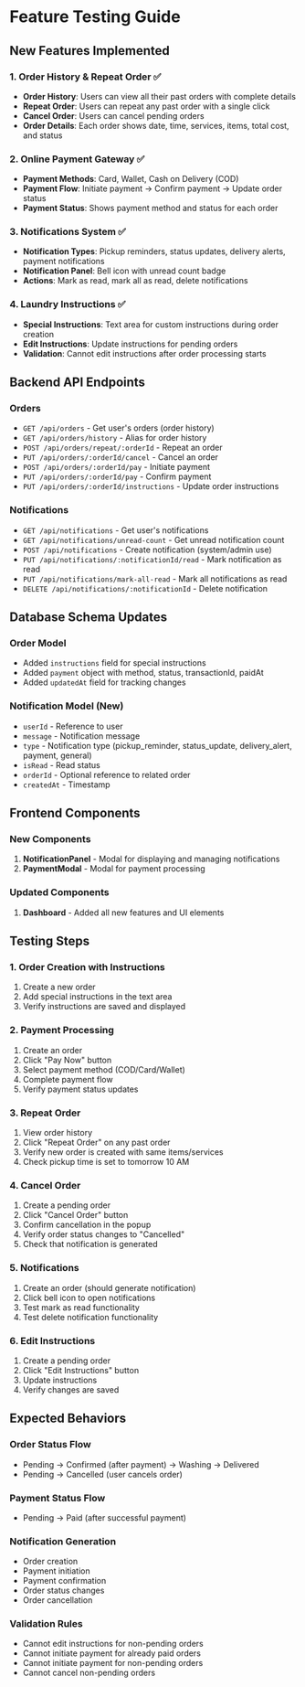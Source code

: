 # Feature Testing Guide

## New Features Implemented

### 1. Order History & Repeat Order ✅

- **Order History**: Users can view all their past orders with complete details
- **Repeat Order**: Users can repeat any past order with a single click
- **Cancel Order**: Users can cancel pending orders
- **Order Details**: Each order shows date, time, services, items, total cost, and status

### 2. Online Payment Gateway ✅

- **Payment Methods**: Card, Wallet, Cash on Delivery (COD)
- **Payment Flow**: Initiate payment → Confirm payment → Update order status
- **Payment Status**: Shows payment method and status for each order

### 3. Notifications System ✅

- **Notification Types**: Pickup reminders, status updates, delivery alerts, payment notifications
- **Notification Panel**: Bell icon with unread count badge
- **Actions**: Mark as read, mark all as read, delete notifications

### 4. Laundry Instructions ✅

- **Special Instructions**: Text area for custom instructions during order creation
- **Edit Instructions**: Update instructions for pending orders
- **Validation**: Cannot edit instructions after order processing starts

## Backend API Endpoints

### Orders

- `GET /api/orders` - Get user's orders (order history)
- `GET /api/orders/history` - Alias for order history
- `POST /api/orders/repeat/:orderId` - Repeat an order
- `PUT /api/orders/:orderId/cancel` - Cancel an order
- `POST /api/orders/:orderId/pay` - Initiate payment
- `PUT /api/orders/:orderId/pay` - Confirm payment
- `PUT /api/orders/:orderId/instructions` - Update order instructions

### Notifications

- `GET /api/notifications` - Get user's notifications
- `GET /api/notifications/unread-count` - Get unread notification count
- `POST /api/notifications` - Create notification (system/admin use)
- `PUT /api/notifications/:notificationId/read` - Mark notification as read
- `PUT /api/notifications/mark-all-read` - Mark all notifications as read
- `DELETE /api/notifications/:notificationId` - Delete notification

## Database Schema Updates

### Order Model

- Added `instructions` field for special instructions
- Added `payment` object with method, status, transactionId, paidAt
- Added `updatedAt` field for tracking changes

### Notification Model (New)

- `userId` - Reference to user
- `message` - Notification message
- `type` - Notification type (pickup_reminder, status_update, delivery_alert, payment, general)
- `isRead` - Read status
- `orderId` - Optional reference to related order
- `createdAt` - Timestamp

## Frontend Components

### New Components

1. **NotificationPanel** - Modal for displaying and managing notifications
2. **PaymentModal** - Modal for payment processing

### Updated Components

1. **Dashboard** - Added all new features and UI elements

## Testing Steps

### 1. Order Creation with Instructions

1. Create a new order
2. Add special instructions in the text area
3. Verify instructions are saved and displayed

### 2. Payment Processing

1. Create an order
2. Click "Pay Now" button
3. Select payment method (COD/Card/Wallet)
4. Complete payment flow
5. Verify payment status updates

### 3. Repeat Order

1. View order history
2. Click "Repeat Order" on any past order
3. Verify new order is created with same items/services
4. Check pickup time is set to tomorrow 10 AM

### 4. Cancel Order

1. Create a pending order
2. Click "Cancel Order" button
3. Confirm cancellation in the popup
4. Verify order status changes to "Cancelled"
5. Check that notification is generated

### 5. Notifications

1. Create an order (should generate notification)
2. Click bell icon to open notifications
3. Test mark as read functionality
4. Test delete notification functionality

### 6. Edit Instructions

1. Create a pending order
2. Click "Edit Instructions" button
3. Update instructions
4. Verify changes are saved

## Expected Behaviors

### Order Status Flow

- Pending → Confirmed (after payment) → Washing → Delivered
- Pending → Cancelled (user cancels order)

### Payment Status Flow

- Pending → Paid (after successful payment)

### Notification Generation

- Order creation
- Payment initiation
- Payment confirmation
- Order status changes
- Order cancellation

### Validation Rules

- Cannot edit instructions for non-pending orders
- Cannot initiate payment for already paid orders
- Cannot initiate payment for non-pending orders
- Cannot cancel non-pending orders

